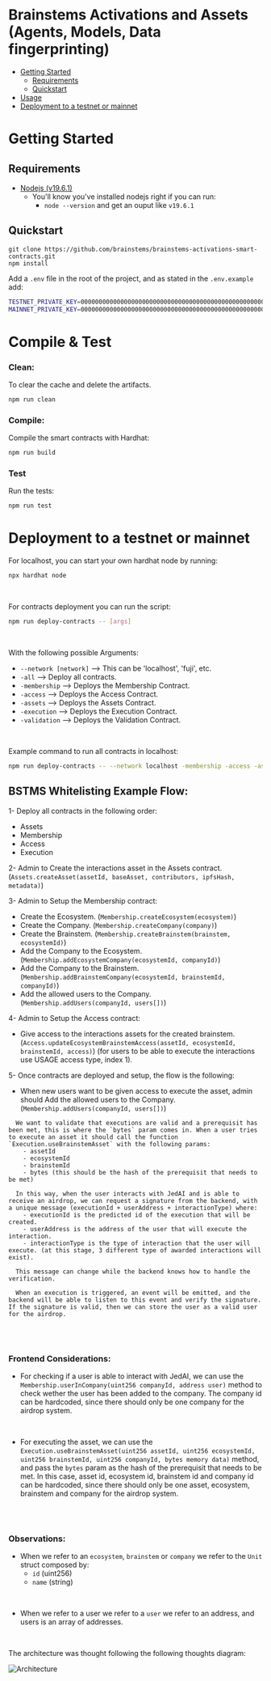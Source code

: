 # Brainstems Activations and Assets (Agents, Models, Data fingerprinting)

- [Getting Started](#getting-started)
  - [Requirements](#requirements)
  - [Quickstart](#quickstart)
- [Usage](#usage)
- [Deployment to a testnet or mainnet](#deployment-to-a-testnet-or-mainnet)


# Getting Started

## Requirements

- [Nodejs (v19.6.1)](https://nodejs.org/dist/v19.6.1/node-v19.6.1-x64.msi)
  - You'll know you've installed nodejs right if you can run:
    - `node --version` and get an ouput like `v19.6.1`
## Quickstart

```
git clone https://github.com/brainstems/brainstems-activations-smart-contracts.git
npm install
```

Add a `.env` file in the root of the project, and as stated in the `.env.example` add:
```sh
TESTNET_PRIVATE_KEY=000000000000000000000000000000000000000000000000000000000000003c
MAINNET_PRIVATE_KEY=000000000000000000000000000000000000000000000000000000000000003c
```


# Compile & Test

### Clean:
To clear the cache and delete the artifacts.
```sh
npm run clean
```


### Compile:

Compile the smart contracts with Hardhat:

```sh
npm run build
```

### Test

Run the tests:

```sh
npm run test
```

# Deployment to a testnet or mainnet

For localhost, you can start your own hardhat node by running:
```sh
npx hardhat node
```

<br>

For contracts deployment you can run the script:
```sh
npm run deploy-contracts -- [args]
```

<br>

With the following possible Arguments:

- `--network [network]` --> This can be 'localhost', 'fuji', etc.
- `-all` --> Deploy all contracts.
- `-membership` --> Deploys the Membership Contract.
- `-access` --> Deploys the Access Contract.
- `-assets` --> Deploys the Assets Contract.
- `-execution` --> Deploys the Execution Contract.
- `-validation` --> Deploys the Validation Contract.

<br>

Example command to run all contracts in localhost:
```sh
npm run deploy-contracts -- --network localhost -membership -access -assets -execution -validation
```


## BSTMS Whitelisting Example Flow:

1- Deploy all contracts in the following order:
  - Assets
  - Membership
  - Access
  - Execution

2- Admin to Create the interactions asset in the Assets contract. (`Assets.createAsset(assetId, baseAsset, contributors, ipfsHash, metadata)`)

3- Admin to Setup the Membership contract:
  - Create the Ecosystem. (`Membership.createEcosystem(ecosystem)`)
  - Create the Company. (`Membership.createCompany(company)`)
  - Create the Brainstem. (`Membership.createBrainstem(brainstem, ecosystemId)`)
  - Add the Company to the Ecosystem. (`Membership.addEcosystemCompany(ecosystemId, companyId)`)
  - Add the Company to the Brainstem. (`Membership.addBrainstemCompany(ecosystemId, brainstemId, companyId)`)
  - Add the allowed users to the Company. (`Membership.addUsers(companyId, users[])`)

4- Admin to Setup the Access contract:
  - Give access to the interactions assets for the created brainstem. (`Access.updateEcosystemBrainstemAccess(assetId, ecosystemId, brainstemId, access)`) (for users to be able to execute the interactions use USAGE access type, index 1).

5- Once contracts are deployed and setup, the flow is the following:
  - When new users want to be given access to execute the asset, admin should Add the allowed users to the Company. (`Membership.addUsers(companyId, users[])`)
```
  We want to validate that executions are valid and a prerequisit has been met, this is where the `bytes` param comes in. When a user tries to execute an asset it should call the function `Execution.useBrainstemAsset` with the following params:
    - assetId
    - ecosystemId
    - brainstemId
    - bytes (this should be the hash of the prerequisit that needs to be met)

  In this way, when the user interacts with JedAI and is able to receive an airdrop, we can request a signature from the backend, with a unique message (executionId + userAddress + interactionType) where:
    - executionId is the predicted id of the execution that will be created.
    - userAddress is the address of the user that will execute the interaction.
    - interactionType is the type of interaction that the user will execute. (at this stage, 3 different type of awarded interactions will exist).

  This message can change while the backend knows how to handle the verification.

  When an execution is triggered, an event will be emitted, and the backend will be able to listen to this event and verify the signature. If the signature is valid, then we can store the user as a valid user for the airdrop.
```

<br></br>

### Frontend Considerations:
  - For checking if a user is able to interact with JedAI, we can use the `Membership.userInCompany(uint256 companyId, address user)` method to check wether the user has been added to the company. The company id can be hardcoded, since there should only be one company for the airdrop system.

  <br>

  - For executing the asset, we can use the `Execution.useBrainstemAsset(uint256 assetId, uint256 ecosystemId, uint256 brainstemId, uint256 companyId, bytes memory data)` method, and pass the `bytes` param as the hash of the prerequisit that needs to be met. In this case, asset id, ecosystem id, brainstem id and company id can be hardcoded, since there should only be one asset, ecosystem, brainstem and company for the airdrop system.

<br></br>

### Observations:
  - When we refer to an `ecosystem`, `brainstem` or `company` we refer to the `Unit` struct composed by:
    - `id` (uint256)
    - `name` (string)
  
  <br>

  -  When we refer to a user we refer to a `user` we refer to an address, and users is an array of addresses.

  <br>

  The architecture was thought following the following thoughts diagram:

  ![Architecture](./flow.jpg)
